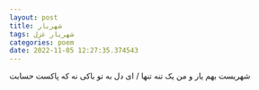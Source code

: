 ```yaml
---
layout: post
title: شهریار
tags: شهریار غزل
categories: poem
date: 2022-11-05 12:27:35.374543
---
```


شهریست بهم یار و من یک تنه تنها / ای دل به تو باکی نه که پاکست حسابت